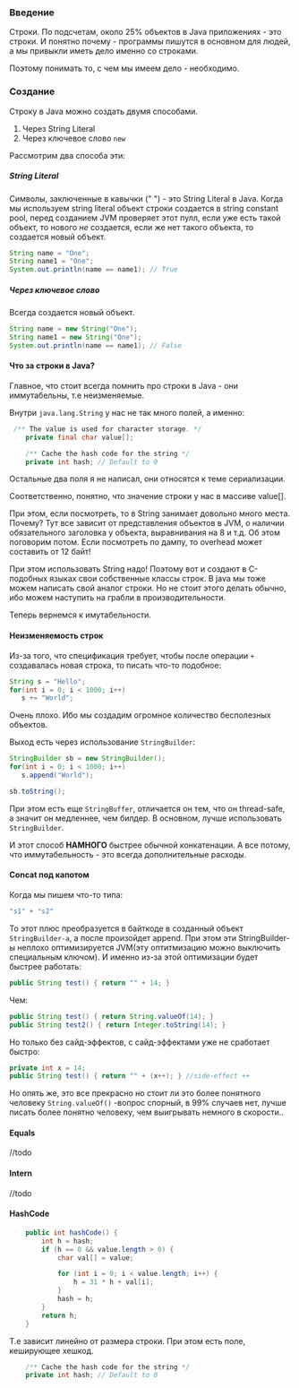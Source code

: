 ### Введение
Строки. По подсчетам, около 25% объектов в Java приложениях - это строки. И понятно почему - программы пишутся в основном для людей, а мы привыкли иметь дело именно со строками.

Поэтому понимать то, с чем мы имеем дело - необходимо.

### Создание
Строку в Java можно создать двумя способами.
1. Через String Literal
2. Через ключевое слово `new`

Рассмотрим два способа эти:
##### String Literal
Символы, заключенные в кавычки (" ") - это String Literal в Java.
Когда мы используем string literal объект строки создается в string constant pool, перед созданием JVM проверяет этот пулл, если уже есть такой объект, то нового *не* создается, если же нет такого объекта,
то создается новый объект.

```java
String name = "One";
String name1 = "One";
System.out.println(name == name1); // True
```
##### Через ключевое слово
Всегда создается новый объект.
```java
String name = new String("One");
String name1 = new String("One");
System.out.println(name == name1); // False
```
#### Что за строки в Java?
Главное, что стоит всегда помнить про строки в Java - они иммутабельны, т.е неизменяемые.

Внутри `java.lang.String` у нас не так много полей, а именно:
```java
 /** The value is used for character storage. */
    private final char value[];

    /** Cache the hash code for the string */
    private int hash; // Default to 0
```
Остальные два поля я не написал, они относятся к теме сериализации.

Соответственно, понятно, что значение строки у нас в массиве value[].

При этом, если посмотреть, то в String занимает довольно много места. Почему? Тут все зависит от представления объектов в JVM, о наличии обязательного заголовка у объекта, выравнивания на 8 и т.д. Об этом поговорим потом.
Если посмотреть по дампу, то overhead может составить от 12 байт!

При этом использовать String надо!
Поэтому вот и создают в C-подобных языках свои собственные классы строк.
В java мы тоже можем написать свой аналог строки. Но не стоит этого делать обычно, ибо можем наступить на грабли в производительности.

Теперь вернемся к имутабельности.
#### Неизменяемость строк
Из-за того, что спецификация требует, чтобы после операции `+` создавалась новая строка, то писать что-то подобное:
```java
String s = "Hello";
for(int i = 0; i < 1000; i++)
   s += "World";
```
Очень плохо.
Ибо мы создадим огромное количество бесполезных объектов.

Выход есть через использование `StringBuilder`:
```java
StringBuilder sb = new StringBuilder();
for(int i = 0; i < 1000; i++)
   s.append("World");

sb.toString();
```

При этом есть еще `StringBuffer`, отличается он тем, что он thread-safe, а значит он медленнее, чем билдер.
В основном, лучше использовать `StringBuilder`.

И этот способ **НАМНОГО** быстрее обычной конкатенации.
А все потому, что иммутабельность - это всегда дополнительные расходы.

#### Concat под капотом
Когда мы пишем что-то типа:
```java
"s1" + "s2"
```
То этот плюс преобразуется в байткоде в созданный объект `StringBuilder-а`, а после произойдет append. При этом эти StringBuilder-ы неплохо оптимизируется JVM(эту оптитмизацию можно выключить специальным ключом).
И именно из-за этой оптимизации будет быстрее работать:
```java
public String test() { return "" + 14; }
```
Чем:
```java
public String test() { return String.valueOf(14); }
public String test2() { return Integer.toString(14); }
```
Но только без сайд-эффектов, с сайд-эффектами уже не сработает быстро:
```java
private int x = 14;
public String test() { return "" + (x++); } //side-effect ++
```

Но опять же, это все прекрасно но стоит ли это более понятного человеку `String.valueOf()` -вопрос спорный, в 99% случаев нет, лучше писать более понятно человеку, чем выигрывать немного в скорости..
#### Equals
//todo

#### Intern
//todo

#### HashCode
```java
    public int hashCode() {
        int h = hash;
        if (h == 0 && value.length > 0) {
            char val[] = value;

            for (int i = 0; i < value.length; i++) {
                h = 31 * h + val[i];
            }
            hash = h;
        }
        return h;
    }
```

Т.е зависит линейно от размера строки.
При этом есть поле, кеширующее хешкод.
```java
    /** Cache the hash code for the string */
    private int hash; // Default to 0
```
